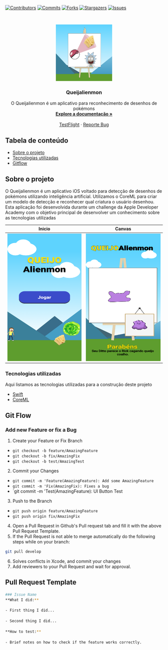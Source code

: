[![Contributors][contributors-shield]][contributors-url]
[![Commits][commits-shield]][commits-url]
[![Forks][forks-shield]][forks-url]
[![Stargazers][stars-shield]][stars-url]
[![Issues][issues-shield]][issues-url]

<!-- PROJECT LOGO -->
<br />
<p align="center">
  <a href="https://github.com/DaniloLira/Queijalienmon">
    <img src="assets/logo.jpg" alt="Logo" width="180" height="180">
  </a>

  <h3 align="center">Queijalienmon</h3>

  <p align="center">
    O Queijalienmon é um aplicativo para reconhecimento de desenhos de pokémons
    <br />
    <a href="https://github.com/DaniloLira/Queijalienmon"><strong>Explore a documentação »</strong></a>
    <br />
    <br />
    <a href="https://github.com/DaniloLira/Queijalienmon">TestFlight</a>
    ·
    <a href="https://github.com/DaniloLira/Queijalienmon">Reporte Bug</a>
  </p>
</p>



<!-- TABLE OF CONTENTS -->
## Tabela de conteúdo

* [Sobre o projeto](#sobre-o-projeto)
* [Tecnologias utilizadas](#tecnologias-utilizadas)
* [Gitflow](#git-flow)


<!-- ABOUT THE PROJECT -->
## Sobre o projeto
O Queijalienmon é um aplicativo iOS voltado para detecção de desenhos de pokémons utilizando inteligência artificial. Utilizamos o CoreML para criar um modelo de detecção e reconhecer qual criatura o usuário desenhou. Esta aplicação foi desenvolvida durante um challenge da Apple Developer Academy com o objetivo principal de desenvolver um conhecimento sobre as tecnologias utilizadas

| Inicio | Canvas |
|----------|----------|
| <img src="assets/inicio.png" alt="Tela de Inicio" width="280" height="406">  |  <img src="assets/canvas.png" alt="Canvas" width="280" height="406">  |


### Tecnologias utilizadas
Aqui listamos as tecnologias utilizadas para a construção deste projeto
* [Swift](https://swift.org/)
* [CoreML](https://developer.apple.com/documentation/coreml)

<!-- MARKDOWN LINKS & IMAGES -->
<!-- https://www.markdownguide.org/basic-syntax/#reference-style-links -->
[contributors-shield]: https://img.shields.io/github/contributors/DaniloLira/Queijalienmon.svg?style=flat-square
[contributors-url]: https://img.shields.io/github/contributors/DaniloLira/Queijalienmon
[forks-shield]: https://img.shields.io/github/forks/DaniloLira/Queijalienmon.svg?style=flat-square
[forks-url]: https://img.shields.io/github/forks/DaniloLira/Queijalienmon
[commits-shield]: https://img.shields.io/github/last-commit/DaniloLira/Queijalienmon.svg?style=flat-square
[commits-url]: https://img.shields.io/github/last-commit/DaniloLira/Queijalienmon
[stars-shield]: https://img.shields.io/github/stars/DaniloLira/Queijalienmon.svg?style=flat-square
[stars-url]: https://img.shields.io/github/stars/DaniloLira/Queijalienmon
[issues-shield]: https://img.shields.io/github/issues/DaniloLira/Queijalienmon.svg?style=flat-square
[issues-url]: https://img.shields.io/github/issues/DaniloLira/Queijalienmon
[product-screenshot]: images/screenshot.png

<!-- Git Flow -->
## Git Flow

### Add new Feature or fix a Bug

1. Create your Feature or Fix Branch
  * `git checkout -b feature/AmazingFeature`
  * `git checkout -b fix/AmazingFix`
  * `git checkout -b test/AmazingTest`
2. Commit your Changes
  * `git commit -m 'Feature(AmazingFeature): Add some AmazingFeature`
  * `git commit -m 'Fix(AmazingFix): Fixes a bug`
  * `git commit -m 'Test(AmazingFeature): UI Button Test
3. Push to the Branch
  * `git push origin feature/AmazingFeature`
  * `git push origin fix/AmazingFix`
4. Open a Pull Request in Github's Pull request tab and fill it with the above Pull Request Template.
5. If the Pull Request is not able to merge automatically do the following steps while on your branch:
```sh
git pull develop
```
6. Solves conflicts in Xcode, and commit your changes
7. Add reviewers to your Pull Request and wait for approval.

## Pull Request Template
```sh
### Issue Name
**What I did:**

- First thing I did...

- Second thing I did...

**How to test:**

- Brief notes on how to check if the feature works correctly.
```
